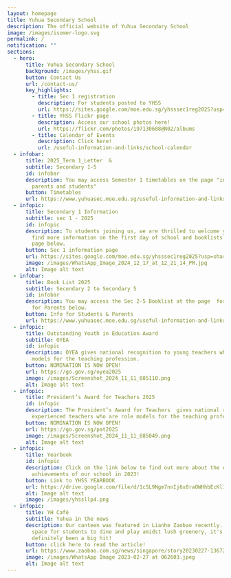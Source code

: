 ```yaml
---
layout: homepage
title: Yuhua Secondary School
description: The official website of Yuhua Secondary School
image: /images/isomer-logo.svg
permalink: /
notification: ""
sections:
  - hero:
      title: Yuhua Secondary School
      background: /images/yhss.gif
      button: Contact Us
      url: /contact-us/
      key_highlights:
        - title: Sec 1 registration
          description: For students posted to YHSS
          url: https://sites.google.com/moe.edu.sg/yhsssec1reg2025?usp=sharing
        - title: YHSS Flickr page
          description: Access our school photos here!
          url: https://flickr.com/photos/197130688@N02/albums
        - title: Calendar of Events
          description: Click here!
          url: /useful-information-and-links/school-calendar
  - infobar:
      title: 2025_Term 1_Letter  &
      subtitle: Secondary 1-5
      id: infobar
      description: You may access Semester 1 timetables on the page "information for
        parents and students"
      button: Timetables
      url: https://www.yuhuasec.moe.edu.sg/useful-information-and-links/information-for-parents/
  - infopic:
      title: Secondary 1 Information
      subtitle: sec 1 - 2025
      id: infopic
      description: To students joining us, we are thrilled to welcome you! You can
        find more information on the first day of school and booklists on the
        page below.
      button: Sec 1 information page
      url: https://sites.google.com/moe.edu.sg/yhsssec1reg2025?usp=sharing
      image: /images/WhatsApp_Image_2024_12_17_at_12_21_14_PM.jpg
      alt: Image alt text
  - infobar:
      title: Book List 2025
      subtitle: Secondary 2 to Secondary 5
      id: infobar
      description: You may access the Sec 2-5 Booklist at the page  for Information
        for Parents below.
      button: Info for Students & Parents
      url: https://www.yuhuasec.moe.edu.sg/useful-information-and-links/information-for-parents/
  - infopic:
      title: Outstanding Youth in Education Award
      subtitle: OYEA
      id: infopic
      description: OYEA gives national recognition to young teachers who are role
        models for the teaching profession.
      button: NOMINATION IS NOW OPEN!
      url: https://go.gov.sg/oyea2025
      image: /images/Screenshot_2024_11_11_085110.png
      alt: Image alt text
  - infopic:
      title: President’s Award for Teachers 2025
      id: infopic
      description: The President’s Award for Teachers  gives national recognition to
        experienced teachers who are role models for the teaching profession.
      button: NOMINATION IS NOW OPEN!
      url: https://go.gov.sg/pat2025
      image: /images/Screenshot_2024_11_11_085049.png
      alt: Image alt text
  - infopic:
      title: Yearbook
      id: infopic
      description: Click on the link below to find out more about the events and
        achievements of our school in 2023!
      button: Link to YHSS YEARBOOK
      url: https://drive.google.com/file/d/1cSL9Ngm7nnIj6x8raOWHhbEcKl163s6Z/view?usp=drive_web
      alt: Image alt text
      image: /images/yhssllp4.png
  - infopic:
      title: YH Café
      subtitle: Yuhua in the news
      description: Our canteen was featured in Lianhe Zaobao recently. An inviting
        space for students to dine and play amidst lush greenery, it's
        definitely been a big hit!
      button: click here to read the article!
      url: https://www.zaobao.com.sg/news/singapore/story20230227-1367207
      image: /images/WhatsApp Image 2023-02-27 at 062603.jpeg
      alt: Image alt text
---
```

